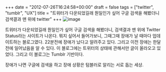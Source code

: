 +++
date = "2012-07-26T16:24:58+00:00"
draft = false
tags = ["twitter", "tumblr", "UX"]
title = "트위터가 다운되었길래 뭔일인가 싶어 구글 검색을 해봤더니 검색결과 맨 위에 twitter"
+++
![image](/tumblr_img/2012-07-26--twitter/8a109d9a4ef68352333e5716e48951375c9f4a4df1bd8f9a33d57c77f7b53612.png)



트위터가 다운되었길래 뭔일인가 싶어 구글 검색을 해봤더니, 검색결과 맨 위에 Twitter Status라는 사이트가 나온다. 뭐지 싶어서 들어가보니, 그때그때 장애가 날 때마다 업데이트하는 블로그였다. 22분전에 장애가 났다고 알려주고 있다. 그리고 이전 장애는 한달 전에 일어났음을 알 수 있다. 이 블로그에는 트위터의 상태에 관해서만 글이 올라오고 있었다. 그리고 이 블로그는 Tumblr 기반이다.

장애가 나면 구글에 검색을 하고 장애 상황은 텀블러로 알리는 서로 돕는 세상.

